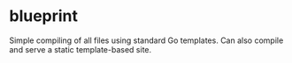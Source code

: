 blueprint
=========

Simple compiling of all files using standard Go templates. Can also compile and serve a static template-based site.
